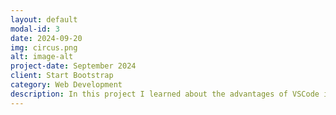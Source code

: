 ```yaml
---
layout: default
modal-id: 3
date: 2024-09-20
img: circus.png
alt: image-alt
project-date: September 2024
client: Start Bootstrap
category: Web Development
description: In this project I learned about the advantages of VSCode in editing code and working with software. I installed important extensions and integrated git into VSCode.
---
```

